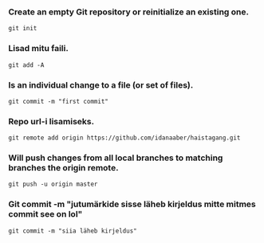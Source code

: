 ### Create an empty Git repository or reinitialize an existing one.
```
git init 
```

### Lisad mitu faili.
```
git add -A
```

### Is an individual change to a file (or set of files).
```
git commit -m "first commit"
```

### Repo url-i lisamiseks.
```
git remote add origin https://github.com/idanaaber/haistagang.git
```

### Will push changes from all local branches to matching branches the origin remote.
```
git push -u origin master
```

### Git commit -m "jutumärkide sisse läheb kirjeldus mitte mitmes commit see on lol"
```
git commit -m "siia läheb kirjeldus"
```